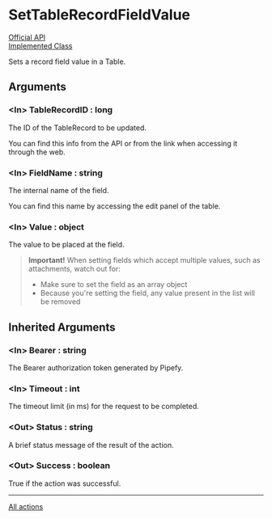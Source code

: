 # SetTableRecordFieldValue

[Official API](https://api-docs.pipefy.com/reference/mutations/setTableRecordFieldValue/)  
[Implemented Class](../Capgemini.Pipefy/TableRecord/SetTableRecordFieldValue.cs)

Sets a record field value in a Table.

## Arguments

### &lt;In&gt; TableRecordID : long

The ID of the TableRecord to be updated.

You can find this info from the API or from the link when accessing it through the web.

### &lt;In&gt; FieldName : string

The internal name of the field.

You can find this name by accessing the edit panel of the table.

### &lt;In&gt; Value : object

The value to be placed at the field.

> **Important!** When setting fields which accept multiple values, such as attachments, watch out for:
>
> - Make sure to set the field as an array object
> - Because you're setting the field, any value present in the list will be removed

## Inherited Arguments

### &lt;In&gt; Bearer : string

The Bearer authorization token generated by Pipefy.

### &lt;In&gt; Timeout : int

The timeout limit (in ms) for the request to be completed.

### &lt;Out&gt; Status : string

A brief status message of the result of the action.

### &lt;Out&gt; Success : boolean

True if the action was successful.

---

[All actions](../README.md)
